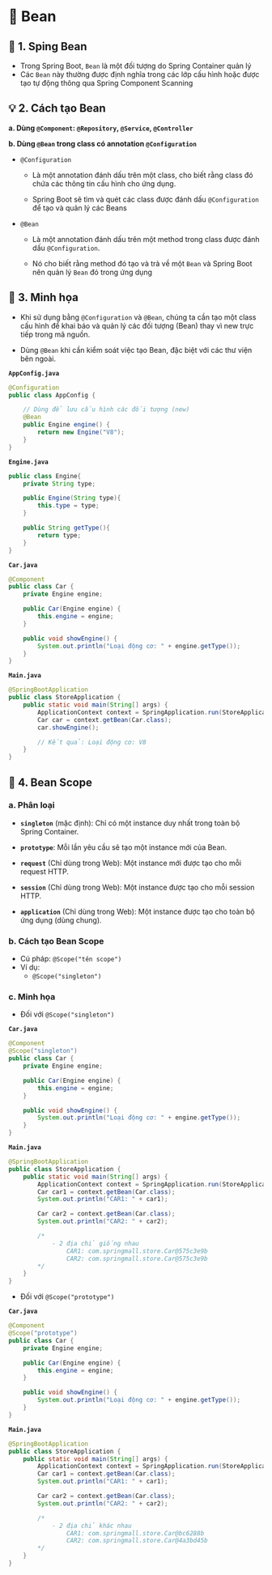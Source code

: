 # 🌱 Bean

## **🔹 1. Sping Bean**

- Trong Spring Boot, `Bean` là một đối tượng do Spring Container quản lý
- Các `Bean` này thường được định nghĩa trong các lớp cấu hình hoặc được tạo tự động thông qua Spring Component Scanning

## **💡 2. Cách tạo Bean**

**a. Dùng `@Component`: `@Repository`, `@Service`, `@Controller`**

**b. Dùng `@Bean` trong class có annotation `@Configuration`**

- `@Configuration`

  - Là một annotation đánh dấu trên một class, cho biết rằng class đó chứa các thông tin cấu hình cho ứng dụng.

  - Spring Boot sẽ tìm và quét các class được đánh dấu `@Configuration` để tạo và quản lý các Beans

- `@Bean`

  - Là một annotation đánh dấu trên một method trong class được đánh dấu `@Configuration`.

  - Nó cho biết rằng method đó tạo và trả về một `Bean` và Spring Boot nên quản lý `Bean` đó trong ứng dụng

## **🌿 3. Minh họa**

- Khi sử dụng bằng `@Configuration` và `@Bean`, chúng ta cần tạo một class cấu hình để khai báo và quản lý các đối tượng (Bean) thay vì new trực tiếp trong mã nguồn.

- Dùng `@Bean` khi cần kiểm soát việc tạo Bean, đặc biệt với các thư viện bên ngoài.

**`AppConfig.java`**

```java
@Configuration
public class AppConfig {

    // Dùng để lưu cấu hình các đối tượng (new)
    @Bean
    public Engine engine() {
        return new Engine("V8");
    }
}
```

**`Engine.java`**

```java
public class Engine{
    private String type;

    public Engine(String type){
        this.type = type;
    }

    public String getType(){
        return type;
    }
}
```

**`Car.java`**

```java
@Component
public class Car {
    private Engine engine;

    public Car(Engine engine) {
        this.engine = engine;
    }

    public void showEngine() {
        System.out.println("Loại động cơ: " + engine.getType());
    }
}
```

**`Main.java`**

```java
@SpringBootApplication
public class StoreApplication {
	public static void main(String[] args) {
		ApplicationContext context = SpringApplication.run(StoreApplication.class, args);
		Car car = context.getBean(Car.class);
		car.showEngine();

        // Kết quả: Loại động cơ: V8
	}
}
```

## **🌟 4. Bean Scope**

### **a. Phân loại**

- **`singleton`** (mặc định): Chỉ có một instance duy nhất trong toàn bộ Spring Container.

- **`prototype`**: Mỗi lần yêu cầu sẽ tạo một instance mới của Bean.

- **`request`** (Chỉ dùng trong Web): Một instance mới được tạo cho mỗi request HTTP.

- **`session`** (Chỉ dùng trong Web): Một instance được tạo cho mỗi session HTTP.

- **`application`** (Chỉ dùng trong Web): Một instance được tạo cho toàn bộ ứng dụng (dùng chung).

### **b. Cách tạo Bean Scope**

- Cú pháp: `@Scope("tên scope")`
- Ví dụ:
  - `@Scope("singleton")`

### **c. Minh họa**

- Đối với `@Scope("singleton")`

**`Car.java`**

```java
@Component
@Scope("singleton")
public class Car {
    private Engine engine;

    public Car(Engine engine) {
        this.engine = engine;
    }

    public void showEngine() {
        System.out.println("Loại động cơ: " + engine.getType());
    }
}
```

**`Main.java`**

```java
@SpringBootApplication
public class StoreApplication {
	public static void main(String[] args) {
		ApplicationContext context = SpringApplication.run(StoreApplication.class, args);
		Car car1 = context.getBean(Car.class);
		System.out.println("CAR1: " + car1);

		Car car2 = context.getBean(Car.class);
		System.out.println("CAR2: " + car2);

        /*
            - 2 địa chỉ giống nhau
                CAR1: com.springmall.store.Car@575c3e9b
                CAR2: com.springmall.store.Car@575c3e9b
        */
	}
}
```

- Đối với `@Scope("prototype")`

**`Car.java`**

```java
@Component
@Scope("prototype")
public class Car {
    private Engine engine;

    public Car(Engine engine) {
        this.engine = engine;
    }

    public void showEngine() {
        System.out.println("Loại động cơ: " + engine.getType());
    }
}
```

**`Main.java`**

```java
@SpringBootApplication
public class StoreApplication {
	public static void main(String[] args) {
		ApplicationContext context = SpringApplication.run(StoreApplication.class, args);
		Car car1 = context.getBean(Car.class);
		System.out.println("CAR1: " + car1);

		Car car2 = context.getBean(Car.class);
		System.out.println("CAR2: " + car2);

        /*
            - 2 địa chỉ khác nhau
                CAR1: com.springmall.store.Car@bc6288b
                CAR2: com.springmall.store.Car@4a3bd45b
        */
	}
}
```
